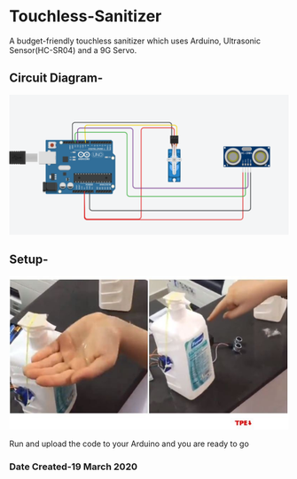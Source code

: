 # Touchless-Sanitizer

A budget-friendly touchless sanitizer which uses Arduino, Ultrasonic Sensor(HC-SR04) and a 9G Servo.

## Circuit Diagram-
<img src="https://github.com/adimehta03/Touchless-Sanitizer/blob/master/sanitizerbin.png" />

## Setup-
<img src="https://github.com/adimehta03/Touchless-Sanitizer/blob/master/setup.jpg" />

Run and upload the code to your Arduino and you are ready to go

### Date Created-19 March 2020
